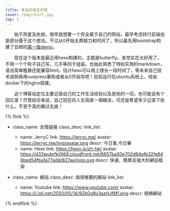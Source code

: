 ```yaml
---
title: 本站的诞生历程
cover: /img/start.jpg
top: 1
---
```


　　始于热爱及执拗，很早就想要一个完全属于自己的网站，最早考虑转行前端也是部分基于这个想法。不过从0开始太费精力和时间了，所以最先用bootstrap构建了丑陋的[第一版demo](https://xzz2022.top/resource/blog1)。

　　现在这个版本是最近用hexo构建的，主题是butterfly。发觉实在太好用了，不用一个个轮子自己写，几乎等同于组装。也由此熟悉了特别实用的markdown，语法简单粗暴还能兼容html。估计hexo可以用上很长一段时间了，等未来自己技术成熟再用vuepress重构或者从0开始写吧！目前运行在ubuntu系统上，经由docker下的nginx搭建。

　　这个博客站定位主要记录自己的工作生活经验以及其他的一切，也可能会有个回忆录？尽管综合来说，自己现在的人生简直一塌糊涂，可还是希望多少记录下些什么，不至于真的雁过无痕！





 
{% flink %}
- class_name: 友情链接
  class_desc: 
  link_list:
    - name: JerryC
      link: https://jerryc.me/
      avatar: https://jerryc.me/img/avatar.png
      descr: 今日事,今日畢
    - name: Hexo
      link: https://hexo.io/zh-tw/
      avatar: https://d33wubrfki0l68.cloudfront.net/6657ba50e702d84afb32fe846bed54fba1a77add/827ae/logo.svg
      descr: 快速、簡單且強大的網誌框架

- class_name: 網站
  class_desc: 值得推薦的網站
  link_list:
    - name: Youtube
      link: https://www.youtube.com/
      avatar: https://i.loli.net/2020/05/14/9ZkGg8v3azHJfM1.png
      descr: 視頻網站


{% endflink %}




